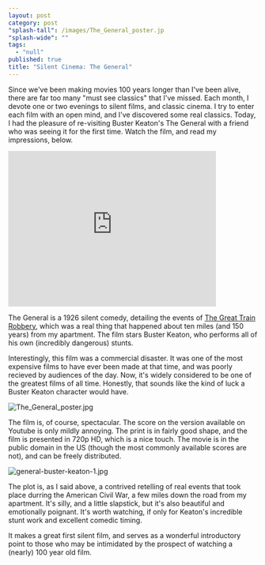 ```yaml
---
layout: post
category: post
"splash-tall": /images/The_General_poster.jp
"splash-wide": ""
tags: 
  - "null"
published: true
title: "Silent Cinema: The General"
---
```



Since we've been making movies 100 years longer than I've been alive, there are far too many "must see classics" that I've missed. Each month, I devote one or two evenings to silent films, and classic cinema. I try to enter each film with an open mind, and I've discovered some real classics. Today, I had the pleasure of re-visiting Buster Keaton's The General with a friend who was seeing it for the first time. Watch the film, and read my impressions, below. 

<iframe width="420" height="315" src="https://www.youtube.com/embed/x2X58JcO9G4" frameborder="0" allowfullscreen="true" style="max-width:100%;"></iframe>

The General is a 1926 silent comedy, detailing the events of [The Great Train Robbery](https://en.wikipedia.org/wiki/Great_Locomotive_Chase), which was a real thing that happened about ten miles (and 150 years) from my apartment. The film stars Buster Keaton, who performs all of his own (incredibly dangerous) stunts. 

Interestingly, this film was a commercial disaster. It was one of the most expensive films to have ever been made at that time, and was poorly recieved by audiences of the day. Now, it's widely considered to be one of the greatest films of all time. Honestly, that sounds like the kind of luck a Buster Keaton character would have. 

![The_General_poster.jpg]({{site.baseurl}}/images/The_General_poster.jpg)


The film is, of course, spectacular. The score on the version available on Youtube is only mildly annoying. The print is in fairly good shape, and the film is presented in 720p HD, which is a nice touch. The movie is in the public domain in the US (though the most commonly available scores are not), and can be freely distributed. 

![general-buster-keaton-1.jpg]({{site.baseurl}}/images/general-buster-keaton-1.jpg)

The plot is, as I said above, a contrived retelling of real events that took place durring the American Civil War, a few miles down the road from my apartment. It's silly, and a little slapstick, but it's also beautiful and emotionally poignant. It's worth watching, if only for Keaton's incredible stunt work and excellent comedic timing. 

It makes a great first silent film, and serves as a wonderful introductory point to those who may be intimidated by the prospect of watching a (nearly) 100 year old film.

